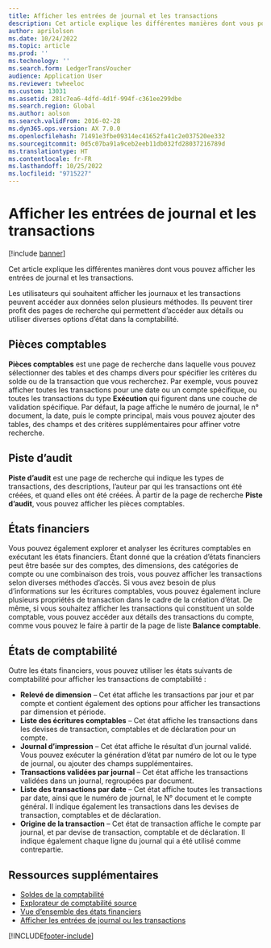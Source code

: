 ```yaml
---
title: Afficher les entrées de journal et les transactions
description: Cet article explique les différentes manières dont vous pouvez afficher les entrées de journal et les transactions.
author: aprilolson
ms.date: 10/24/2022
ms.topic: article
ms.prod: ''
ms.technology: ''
ms.search.form: LedgerTransVoucher
audience: Application User
ms.reviewer: twheeloc
ms.custom: 13031
ms.assetid: 281c7ea6-4dfd-4d1f-994f-c361ee299dbe
ms.search.region: Global
ms.author: aolson
ms.search.validFrom: 2016-02-28
ms.dyn365.ops.version: AX 7.0.0
ms.openlocfilehash: 71491e3fbe09314ec41652fa41c2e037520ee332
ms.sourcegitcommit: 0d5c07ba91a9ceb2eeb11db032fd28037216789d
ms.translationtype: HT
ms.contentlocale: fr-FR
ms.lasthandoff: 10/25/2022
ms.locfileid: "9715227"
---
```

# <a name="view-journal-entries-and-transactions"></a>Afficher les entrées de journal et les transactions

[!include [banner](../includes/banner.md)]

Cet article explique les différentes manières dont vous pouvez afficher les entrées de journal et les transactions. 

Les utilisateurs qui souhaitent afficher les journaux et les transactions peuvent accéder aux données selon plusieurs méthodes. Ils peuvent tirer profit des pages de recherche qui permettent d’accéder aux détails ou utiliser diverses options d’état dans la comptabilité.

## <a name="voucher-transactions"></a>Pièces comptables
**Pièces comptables** est une page de recherche dans laquelle vous pouvez sélectionner des tables et des champs divers pour spécifier les critères du solde ou de la transaction que vous recherchez. Par exemple, vous pouvez afficher toutes les transactions pour une date ou un compte spécifique, ou toutes les transactions du type **Exécution** qui figurent dans une couche de validation spécifique. Par défaut, la page affiche le numéro de journal, le n° document, la date, puis le compte principal, mais vous pouvez ajouter des tables, des champs et des critères supplémentaires pour affiner votre recherche.

## <a name="audit-trail"></a>Piste d’audit
**Piste d’audit** est une page de recherche qui indique les types de transactions, des descriptions, l’auteur par qui les transactions ont été créées, et quand elles ont été créées. À partir de la page de recherche **Piste d’audit**, vous pouvez afficher les pièces comptables.

## <a name="financial-reports"></a>États financiers
Vous pouvez également explorer et analyser les écritures comptables en exécutant les états financiers. Étant donné que la création d’états financiers peut être basée sur des comptes, des dimensions, des catégories de compte ou une combinaison des trois, vous pouvez afficher les transactions selon diverses méthodes d’accès. Si vous avez besoin de plus d’informations sur les écritures comptables, vous pouvez également inclure plusieurs propriétés de transaction dans le cadre de la création d’état. De même, si vous souhaitez afficher les transactions qui constituent un solde comptable, vous pouvez accéder aux détails des transactions du compte, comme vous pouvez le faire à partir de la page de liste **Balance comptable**.

## <a name="ledger-reports"></a>États de comptabilité
Outre les états financiers, vous pouvez utiliser les états suivants de comptabilité pour afficher les transactions de comptabilité :

-   **Relevé de dimension** – Cet état affiche les transactions par jour et par compte et contient également des options pour afficher les transactions par dimension et période.
-   **Liste des écritures comptables** – Cet état affiche les transactions dans les devises de transaction, comptables et de déclaration pour un compte.
-   **Journal d’impression** – Cet état affiche le résultat d’un journal validé. Vous pouvez exécuter la génération d’état par numéro de lot ou le type de journal, ou ajouter des champs supplémentaires.
-   **Transactions validées par journal** – Cet état affiche les transactions validées dans un journal, regroupées par document.
-   **Liste des transactions par date** – Cet état affiche toutes les transactions par date, ainsi que le numéro de journal, le N° document et le compte général. Il indique également les transactions dans les devises de transaction, comptables et de déclaration.
-   **Origine de la transaction** – Cet état de transaction affiche le compte par journal, et par devise de transaction, comptable et de déclaration. Il indique également chaque ligne du journal qui a été utilisé comme contrepartie.


## <a name="additional-resources"></a>Ressources supplémentaires
- [Soldes de la comptabilité](general-ledger-account-balances.md) 
- [Explorateur de comptabilité source](../accounts-payable/accounting-source-explorer.md)
- [Vue d’ensemble des états financiers](financial-reporting-getting-started.md)
- [Afficher les entrées de journal ou les transactions](tasks/view-journal-entries-or-transactions.md)





[!INCLUDE[footer-include](../../includes/footer-banner.md)]
